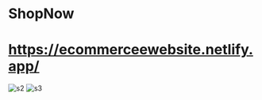 # ShopNow
# https://ecommerceewebsite.netlify.app/
![s2](https://user-images.githubusercontent.com/102579070/218246362-9df18835-8a4e-4f5c-aca8-051c1fbb8f17.png)
![s3](https://user-images.githubusercontent.com/102579070/218246365-5b97135b-c34a-454e-bb80-2eb95e63b93f.png)

